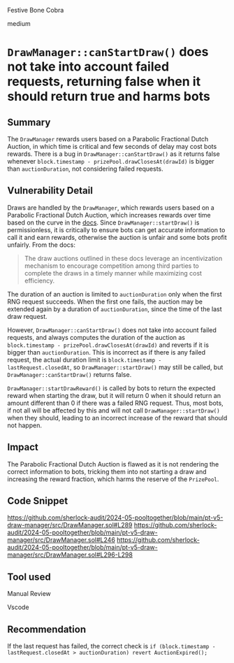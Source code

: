 Festive Bone Cobra

medium

# `DrawManager::canStartDraw()` does not take into account failed requests, returning false when it should return true and harms bots

## Summary

The `DrawManager` rewards users based on a Parabolic Fractional Dutch Auction, in which time is critical and few seconds of delay may cost bots rewards. There is a bug in `DrawManager::canStartDraw()` as it returns false whenever `block.timestamp - prizePool.drawClosesAt(drawId)` is bigger than `auctionDuration`, not considering failed requests.

## Vulnerability Detail

Draws are handled by the `DrawManager`, which rewards users based on a Parabolic Fractional Dutch Auction, which increases rewards over time based on the curve in the [docs](https://dev.pooltogether.com/protocol/design/draw-auction#parabolic-fractional-dutch-auction-pfda). Since `DrawManager::startDraw()` is permissionless, it is critically to ensure bots can get accurate information to call it and earn rewards, otherwise the auction is unfair and some bots profit unfairly. From the docs:
> The draw auctions outlined in these docs leverage an incentivization mechanism to encourage competition among third parties to complete the draws in a timely manner while maximizing cost efficiency.

The duration of an auction is limited to `auctionDuration` only when the first RNG request succeeds. When the first one fails, the auction may be extended again by a duration of `auctionDuration`, since the time of the last draw request.

However, `DrawManager::canStartDraw()` does not take into account failed requests, and always computes the duration of the auction as `block.timestamp - prizePool.drawClosesAt(drawId)` and reverts if it is bigger than `auctionDuration`. This is incorrect as if there is any failed request, the actual duration limit is `block.timestamp - lastRequest.closedAt`, so `DrawManager::startDraw()` may still be called, but `DrawManager::canStartDraw()` returns false. 

`DrawManager::startDrawReward()` is called by bots to return the expected reward when starting the draw, but it will return 0 when it should return an amount different than 0 if there was a failed RNG request. Thus, most bots, if not all will be affected by this and will not call `DrawManager::startDraw()` when they should, leading to an incorrect increase of the reward that should not happen.

## Impact

The Parabolic Fractional Dutch Auction is flawed as it is not rendering the correct information to bots, tricking them into not starting a draw and increasing the reward fraction, which harms the reserve of the `PrizePool`.

## Code Snippet

https://github.com/sherlock-audit/2024-05-pooltogether/blob/main/pt-v5-draw-manager/src/DrawManager.sol#L289
https://github.com/sherlock-audit/2024-05-pooltogether/blob/main/pt-v5-draw-manager/src/DrawManager.sol#L246
https://github.com/sherlock-audit/2024-05-pooltogether/blob/main/pt-v5-draw-manager/src/DrawManager.sol#L296-L298

## Tool used

Manual Review

Vscode

## Recommendation

If the last request has failed, the correct check is
`if (block.timestamp - lastRequest.closedAt > auctionDuration) revert AuctionExpired();`